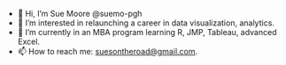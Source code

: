 - 👋 Hi, I’m Sue Moore @suemo-pgh
- 👀 I’m interested in relaunching a career in data visualization, analytics.
- 🌱 I’m currently in an MBA program learning R, JMP, Tableau, advanced Excel.
- 📫 How to reach me: suesontheroad@gmail.com.

<!---
suemo-pgh/suemo-pgh is a ✨ special ✨ repository because its `README.md` (this file) appears on your GitHub profile.
You can click the Preview link to take a look at your changes.
--->

